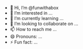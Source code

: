 - 👋 Hi, I’m @funwithabox
- 👀 I’m interested in ...
- 🌱 I’m currently learning ...
- 💞️ I’m looking to collaborate on ...
- 📫 How to reach me ...
- 😄 Pronouns: ...
- ⚡ Fun fact: ...

<!---
funwithabox/funwithabox is a ✨ special ✨ repository because its `README.md` (this file) appears on your GitHub profile.
You can click the Preview link to take a look at your changes.
--->
